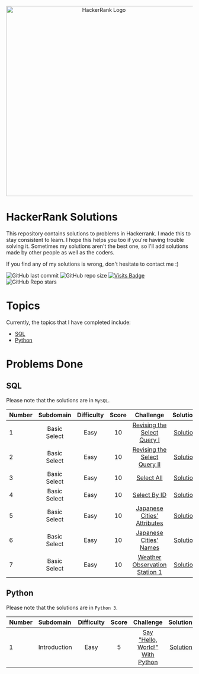 <p align="center">
    <a title="hackerrank.com/yusufnurwahid" href="https://www.hackerrank.com/yusufnurwahid">
        <img width="512" alt="HackerRank Logo" src="https://hrcdn.net/community-frontend/assets/brand/logo-new-white-green-a5cb16e0ae.svg">
    </a>
</p>

# HackerRank Solutions
This repository contains solutions to problems in Hackerrank. I made this to stay consistent to learn. I hope this helps you too if you're having trouble solving it.
Sometimes my solutions aren't the best one, so I'll add solutions made by other people as well as the coders.

If you find any of my solutions is wrong, don't hesitate to contact me :)

![GitHub last commit](https://img.shields.io/github/last-commit/ynw99/HackerrankSolutions?logo=Github&style=plastic)
![GitHub repo size](https://img.shields.io/github/repo-size/ynw99/HackerrankSolutions?color=%23117A65&style=plastic)
[![Visits Badge](https://badges.pufler.dev/visits/ynw99/HackerrankSolutions?label=visits&color=cyan&style=plastic)](https://badges.pufler.dev)
![GitHub Repo stars](https://img.shields.io/github/stars/ynw99/HackerrankSolutions?color=gold&label=repo%20stars&style=plastic)

# Topics
Currently, the topics that I have completed include:
- [SQL](#SQL)
- [Python](#Python)
# Problems Done
## SQL
Please note that the solutions are in `MySQL`.

|   Number  | Subdomain     | Difficulty | Score  |             Challenge               |           Solution    |
|   :---    | :----:        | :----:     | :----: |             :----:                  |               ---:    |
|     1     | Basic Select  | Easy       |   10   | [Revising the Select Query I][sql1] |   [Solution][asql1]   |
|     2     | Basic Select  | Easy       |   10   | [Revising the Select Query II][sql2]|   [Solution][asql2]   |
|     3     | Basic Select  | Easy       |   10   | [Select All][sql3]                  |   [Solution][asql3]   |
|     4     | Basic Select  | Easy       |   10   | [Select By ID][sql4]                |   [Solution][asql4]   |
|     5     | Basic Select  | Easy       |   10   | [Japanese Cities' Attributes][sql5] |   [Solution][asql5]   |
|     6     | Basic Select  | Easy       |   10   | [Japanese Cities' Names][sql6]      |   [Solution][asql6]   |
|     7     | Basic Select  | Easy       |   10   | [Weather Observation Station 1][sql7]      |   [Solution][asql7]   |

[sql1]: https://www.hackerrank.com/challenges/revising-the-select-query/problem
[sql2]: https://www.hackerrank.com/challenges/revising-the-select-query-2/problem
[sql3]: https://www.hackerrank.com/challenges/select-all-sql/problem
[sql4]: https://www.hackerrank.com/challenges/select-by-id/problem
[sql5]: https://www.hackerrank.com/challenges/japanese-cities-attributes/problem
[sql6]: https://www.hackerrank.com/challenges/japanese-cities-name/problem
[sql7]: https://www.hackerrank.com/challenges/weather-observation-station-1/problem
[asql1]: SQL/1.%20Basic%20Select/revising-the-select-query-I.sql
[asql2]: SQL/1.%20Basic%20Select/revising-the-select-query-II.sql
[asql3]: SQL/1.%20Basic%20Select/select-all.sql
[asql4]: SQL/1.%20Basic%20Select/select-by-id.sql
[asql5]: SQL/1.%20Basic%20Select/Japanese-cities'-attributes.sql
[asql6]: SQL/1.%20Basic%20Select/Japanese-cities'-names.sql
[asql7]: "./SQL/1.%20Basic%20Select/weather-observation-station-1.sql"

## Python
Please note that the solutions are in `Python 3`.

|   Number  | Subdomain     | Difficulty | Score  |             Challenge                   |           Solution    |
|   :---    | :---          | :----:     | :----: |             :----:                      |               ---:    |
|     1     | Introduction  | Easy       |   5    | [Say "Hello, World!" With Python][py1]  |   [Solution][apy1]    |

[py1]: https://www.hackerrank.com/challenges/py-hello-world/problem
[apy1]: Python/1.%20Introduction/hello-world.py